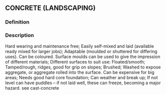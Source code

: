 ## CONCRETE (LANDSCAPING)
### Definition


### Description
Hard wearing and maintenance free;
Easily self-mixed and laid (available ready mixed for larger jobs);
Adaptable (moulded or shuttered for differing uses).  Can be coloured. Surface moulds can be used to give the impression of different materials;
Different surfaces to suit use:
Floated/smooth;
Tamped/rough, ridges, good for grip on slopes;
Brushed;
Washed to expose aggregate, or aggregate rolled into the surface.
Can be expensive for big areas;
Needs good hard core foundation;
Can weather and break up;
If not level can have puddles – if not laid well, these can freeze, becoming a major hazard.
see cast-concrete